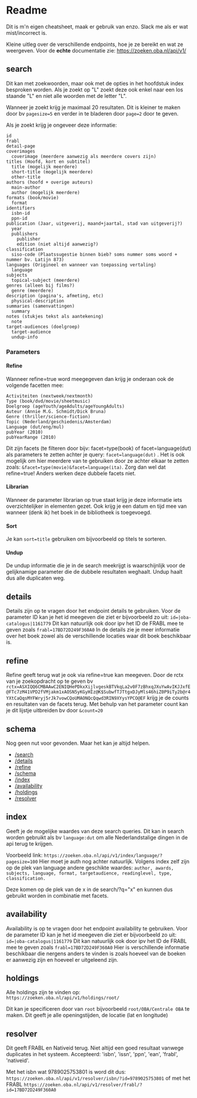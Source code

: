 # Readme
Dit is m'n eigen cheatsheet, maak er gebruik van enzo. Slack me als er wat mist/incorrect is.

Kleine uitleg over de verschillende endpoints, hoe je ze bereikt en wat ze weergeven.
Voor de **echte** documentatie zie:
https://zoeken.oba.nl/api/v1/

## search

Dit kan met zoekwoorden, maar ook met de opties in het hoofdstuk index besproken worden.
Als je zoekt op "L" zoekt deze ook enkel naar een los staande "L" en niet alle woorden met de letter "L".

Wanneer je zoekt krijg je maximaal 20 resultaten. 
Dit is kleiner te maken door  bv ```pagesize=5``` en verder in te bladeren door ```page=2``` door te geven.

Als je zoekt krijg je ongeveer deze informatie:

```
id
frabl
detail-page
coverimages
  coverimage (meerdere aanwezig als meerdere covers zijn)
titles (Hoofd, kort en subtitel)
  title (mogelijk meerdere)
  short-title (mogelijk meerdere)
  other-title
authors (hoofd + overige auteurs)
  main-author
  author (mogelijk meerdere)
formats (book/movie)
  format
identifiers
  isbn-id
  ppn-id
publication (Jaar, uitgeverij, maand+jaartal, stad van uitgeverij?)
  year
  publishers
    publisher
    edition (niet altijd aanwezig?)
classification
  siso-code (Plaatssugestie binnen bieb? soms nummer soms woord + nummer bv. Latijn 873)
languages (Origineel en wanneer van toepassing vertaling)
  language
subjects
  topical-subject (meerdere)
genres (alleen bij films?)
  genre (meerdere)
description (pagina's, afmeting, etc)
  physical-description
summaries (samenvattingen)
  summary
notes (stukjes tekst als aantekening)
  note
target-audiences (doelgroep)
  target-audience
  undup-info
```

### Parameters 
#### Refine
Wanneer refine=true word meegegeven dan krijg je onderaan ook de volgende facetten mee:

```
Activiteiten (nextweek/nextmonth)
Type (book/dvd/movie/sheetmusic)
Doelgroep (ageYouth/ageAdults/ageYoungAdults)
Auteur (Annie M.G. Schmidt/Dick Bruna)
Genre (thriller/science-fiction)
Topic (Nederland/geschiedenis/Amsterdam)
Language (dut/eng/mul)
pubYear (2010)
pubYearRange (2010)
```

Dit zijn facets (te filteren door bijv: facet=type(book) of facet=language(dut) als parameters te zetten achter je query: ```facet=language(dut)``` . Het is ook mogelijk om hier meerdere van te gebruiken door ze achter elkaar te zetten zoals: ```&facet=type(movie)&facet=language(ita)```. Zorg dan wel dat refine=true! Anders werken deze dubbele facets niet.

#### Librarian
Wanneer de parameter librarian op true staat krijg je deze informatie iets overzichtelijker in elementen gezet.
Ook krijg je een datum en tijd mee van wanneer (denk ik) het boek in de bibliotheek is toegevoegd.

#### Sort
Je kan ```sort=title``` gebruiken om bijvoorbeeld op titels te sorteren.

#### Undup
De undup informatie die je in de search meekrijgt is waarschijnlijk voor de gelijknamige parameter die de dubbele resultaten weghaalt. Undup haalt dus alle duplicaten weg.

## details

Details zijn op te vragen door het endpoint details te gebruiken.
Voor de parameter ID kan je het id meegeven die ziet er bijvoorbeeld zo uit:
```id=|oba-catalogus|1161779``` Dit kan natuurlijk ook door ipv het ID de FRABL mee te geven zoals ```frabl=17BD72D249F360A0```
In de details zie je meer informatie over het boek zowel als de verschillende locaties waar dit boek beschikbaar is.

## refine

Refine geeft terug wat je ook via refine=true kan meegeven.
Door de rctx van je zoekopdracht op te geven bv ```rctx=ASXIQQ6CMBAAwC2ENIQHePDkxXijlvgeskBTVkqLa2v0F7zBhxqJXuYwAvIKJJxfE@FTc7zM41VPD2fVMjakm1xAOSN5yKGyHIz@K$SubwfTJTtgxDJyMls46hiZ0P9iTy2b@r4YXtCaQqsMYFWryj5rJk7vowCQoUMAONQcQqwd3RIN9XYysYPCO@EF```
krijg je de counts en resultaten van de facets terug. Met behulp van het parameter count kan je dit lijstje uitbreiden bv door ```&count=20```

## schema

Nog geen nut voor gevonden. Maar het kan je altijd helpen.

* [/search](https://zoeken.oba.nl/api/v1/schema/?name=Api.v1.search.rng)
* [/details](https://zoeken.oba.nl/api/v1/schema/?name=Api.v1.details.rng)
* [/refine](https://zoeken.oba.nl/api/v1/schema/?name=Api.v1.refine.rng)
* [/schema](https://zoeken.oba.nl/api/v1/schema/?name=Api.v1.schema.rng)
* [/index](https://zoeken.oba.nl/api/v1/schema/?name=Api.v1.index.rng)
* [/availability](https://zoeken.oba.nl/api/v1/schema/?name=Api.v1.availability.rng)
* [/holdings](https://zoeken.oba.nl/api/v1/schema/?name=Api.v1.holdings.rng)
* [/resolver](https://zoeken.oba.nl/api/v1/schema/?name=Api.v1.resolver.rng)

## index

Geeft je de mogelijke waardes van deze search queries.
Dit kan in search worden gebruikt als bv ```language:dut``` om alle Nederlandstalige dingen in de api terug te krijgen.

Voorbeeld link:
```https://zoeken.oba.nl/api/v1/index/language/?pagesize=100```
Hier moet je auth nog achter natuurlijk.
Volgens index zelf zijn op de plek van language andere geschikte waardes: ```author, awards, subjects, language, format, targetaudience, readinglevel, type, classification.```

Deze komen op de plek van de x in de search/?q="x" en kunnen dus gebruikt worden in combinatie met facets.

## availability

Availability is op te vragen door het endpoint availability te gebruiken.
Voor de parameter ID kan je het id meegeven die ziet er bijvoorbeeld zo uit:
```id=|oba-catalogus|1161779``` Dit kan natuurlijk ook door ipv het ID de FRABL mee te geven zoals ```frabl=17BD72D249F360A0```
Hier is verschillende informatie beschikbaar die nergens anders te vinden is zoals hoeveel van de boeken er aanwezig zijn en hoeveel er uitgeleend zijn.

## holdings

Alle holdings zijn te vinden op:
```https://zoeken.oba.nl/api/v1/holdings/root/```

Dit kan je specificeren door van ```root``` bijvoorbeeld ```root/OBA/Centrale OBA``` te maken.
Dit geeft je alle openingstijden, de locatie (lat en longitude)

## resolver
Dit geeft FRABL en Nativeid terug.
Niet altijd een goed resultaat vanwege duplicates in het systeem.
Accepteerd: 'isbn', 'issn', 'ppn', 'ean', 'frabl', 'nativeid'.

Met het isbn wat 9789025753801 is word dit dus:
```https://zoeken.oba.nl/api/v1/resolver/isbn/?id=9789025753801```
of met het FRABL
```https://zoeken.oba.nl/api/v1/resolver/frabl/?id=17BD72D249F360A0```
